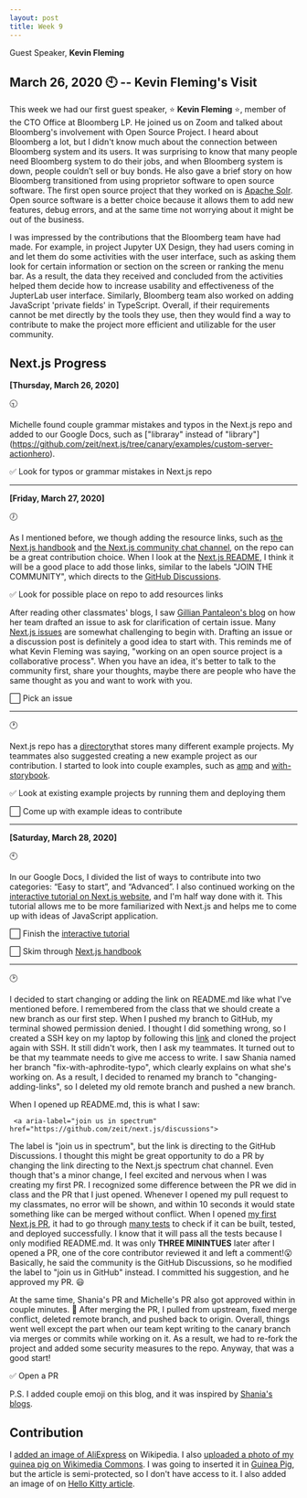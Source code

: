 ```yaml
---
layout: post
title: Week 9
---
```

Guest Speaker, **Kevin Fleming**


**March 26, 2020** :clock10:  -- Kevin Fleming's Visit
---
This week we had our first guest speaker, :star: **Kevin Fleming** :star:, member of the CTO Office at Bloomberg LP. He joined us on Zoom and talked about Bloomberg's involvement with Open Source Project. I heard about Bloomberg a lot, but I didn't know much about the connection between Bloomberg system and its users. It was surprising to know that many people need Bloomberg system to do their jobs, and when Bloomberg system is down, people couldn’t sell or buy bonds. He also gave a brief story on how Bloomberg transitioned from using proprietor software to open source software. The first open source project that they worked on is [Apache Solr]( https://lucene.apache.org/solr/). Open source software is a better choice because it allows them to add new features, debug errors, and at the same time not worrying about it might be out of the business. 

I was impressed by the contributions that the Bloomberg team have had made. For example, in project Jupyter UX Design, they had users coming in and let them do some activities with the user interface, such as asking them look for certain information or section on the screen or ranking the menu bar. As a result, the data they received and concluded from the activities helped them decide how to increase usability and effectiveness of the JupterLab user interface. Similarly, Bloomberg team also worked on adding JavaScript 'private fields' in TypeScript. Overall, if their requirements cannot be met directly by the tools they use, then they would find a way to contribute to make the project more efficient and utilizable for the user community. 


Next.js Progress
---
**[Thursday, March 26, 2020]**

 :clock930:

Michelle found couple grammar mistakes and typos in the Next.js repo and added to our Google Docs, such as ["libraray" instead of "library"] (https://github.com/zeit/next.js/tree/canary/examples/custom-server-actionhero). 

:white_check_mark: Look for typos or grammar mistakes in Next.js repo

---

**[Friday, March 27, 2020]**

 :clock7:

As I mentioned before, we though adding the resource links, such as [the Next.js handbook](https://www.freecodecamp.org/news/the-next-js-handbook/) and [the Next.js community chat channel](https://spectrum.chat/next-js?tab=posts), on the repo can be a great contribution choice. When I look at the [Next.js README](https://github.com/zeit/next.js/blob/canary/packages/next/README.md), I think it will be a good place to add those links, similar to the labels "JOIN THE COMMUNITY", which directs to the [GitHub Discussions](https://github.com/zeit/next.js/discussions). 

 :white_check_mark: Look for possible place on repo to add resources links

After reading other classmates' blogs, I saw [Gillian Pantaleon's blog](https://github.com/hunter-college-ossd-spr-2020/gillybytes-weekly/blob/gh-pages/_posts/2020-03-22-week08.md) on how her team drafted an issue to ask for clarification of certain issue. Many [Next.js issues](https://github.com/zeit/next.js/issues) are somewhat challenging to begin with. Drafting an issue or a discussion post is definitely a good idea to start with. This reminds me of what Kevin Fleming was saying, "working on an open source project is a collaborative process". When you have an idea, it's better to talk to the community first, share your thoughts, maybe there are people who have the same thought as you and want to work with you.

 :white_large_square: Pick an issue 

---

:clock1:

Next.js repo has a [directory](https://github.com/zeit/next.js/tree/canary/examples)that stores many different example projects. My teammates also suggested creating a new example project as our contribution. I started to look into couple examples, such as [amp](https://github.com/zeit/next.js/tree/canary/examples/amp) and [with-storybook](https://github.com/zeit/next.js/tree/canary/examples/with-storybook). 

 :white_check_mark: Look at existing example projects by running them and deploying them

 :white_large_square: Come up with example ideas to contribute

---

**[Saturday, March 28, 2020]**

:clock10:

In our Google Docs, I divided the list of ways to contribute into two categories: “Easy to start”, and “Advanced”. I also continued working on the [interactive tutorial on Next.js website](https://nextjs.org/learn/basics/getting-started), and I'm half way done with it. This tutorial allows me to be more familiarized with Next.js and helps me to come up with ideas of JavaScript application.

 :white_large_square: Finish the [interactive tutorial](https://nextjs.org/learn/basics/getting-started)

 :white_large_square: Skim through [Next.js handbook](https://www.freecodecamp.org/news/the-next-js-handbook/)

---

 :clock2:

I decided to start changing or adding the link on README.md like what I've mentioned before. I remembered from the class that we should create a new branch as our first step. When I pushed my branch to GitHub, my terminal showed permission denied. I thought I did something wrong, so I created a SSH key on my laptop by following this [link](https://help.github.com/en/enterprise/2.15/user/articles/generating-a-new-ssh-key-and-adding-it-to-the-ssh-agent) and cloned the project again with SSH. It still didn't work, then I ask my teammates. It turned out to be that my teammate needs to give me access to write. I saw Shania named her branch "fix-with-aphrodite-typo", which clearly explains on what she's working on. As a result, I decided to renamed my branch to "changing-adding-links", so I deleted my old remote branch and pushed a new branch.

When I opened up README.md, this is what I saw:
```
 <a aria-label="join us in spectrum" href="https://github.com/zeit/next.js/discussions">
```
The label is "join us in spectrum", but the link is directing to the GitHub Discussions. I thought this might be great opportunity to do a PR by changing the link directing to the Next.js spectrum chat channel. Even though that's a minor change, I feel excited and nervous when I was creating my first PR. I recognized some difference between the PR we did in class and the PR that I just opened. Whenever I opened my pull request to my classmates, no error will be shown, and within 10 seconds it would state something like can be merged without conflict. When I opened [my first Next.js PR](https://github.com/zeit/next.js/pull/11434), it had to go through [many tests](https://github.com/zeit/next.js/pull/11434/checks) to check if it can be built, tested, and deployed successfully. I know that it will pass all the tests because I only modified README.md. It was only **THREE MININTUES** later after I opened a PR, one of the core contributor reviewed it and left a comment!:open_mouth: Basically, he said the community is the GitHub Discussions, so he modified the label to "join us in GitHub" instead. I committed his suggestion, and he approved my PR. :smiley: 

At the same time, Shania's PR and Michelle's PR also got approved within in couple minutes. :clap: After merging the PR, I pulled from upstream, fixed merge conflict, deleted remote branch, and pushed back to origin. Overall, things went well except the part when our team kept writing to the canary branch via merges or commits while working on it. As a result, we had to re-fork the project and added some security measures to the repo. Anyway, that was a good start! 

 :white_check_mark: Open a PR



P.S. I added couple emoji on this blog, and it was inspired by [Shania's blogs](https://hunter-college-ossd-spr-2020.github.io/sdhani-weekly/).

Contribution
---

I [added an image of AliExpress](https://en.wikipedia.org/w/index.php?title=Taobao&oldid=947857589) on Wikipedia. I also [uploaded a photo of my guinea pig on Wikimedia Commons](https://commons.wikimedia.org/w/index.php?title=File:Guinea-Pig.png.jpg&oldid=407710278). I was going to inserted it in [Guinea Pig](https://en.wikipedia.org/wiki/Guinea_pig), but the article is semi-protected, so I don't have access to it. I also added an image of on [Hello Kitty article](https://en.wikipedia.org/w/index.php?title=Hello_Kitty&oldid=947863197).




